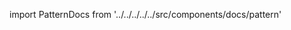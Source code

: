 ---
---

import PatternDocs from '../../../../../src/components/docs/pattern'

<PatternDocs pattern='theo' />
